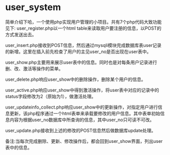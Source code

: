 # user_system
简单介绍下哈，一个使用php实现用户管理的小项目。共有7个php代码大致功能见下:
user_register.php以一个html table来读取用户要注册的信息，以POST的方式发送出去。

user_insert.php接收到POST信息，然后通过mysqli模块完成数据库表user记录的新增。这里在插入前先检查了用户的主见user_no是否出现在user表中。

user_show.php主要用来展示user表中的信息。同时也是对每条用户记录进行删、改、激活等操作的菜单。

user_delete.php响应user_show中的删除操作，删除某个用户的信息。

user_active.php响应user_show中得到激活操作，将user表中对应的记录中的status字段修改为2（原始为1），做激活处理。

user_updateinfo_collect.php响应user_show中的更新操作，对指定用户进行信息更新，该php程序通过一个html表单来承载要修改的用户信息。其中表单初始信息内容为根据user_no数据库中所查询的信息，其中user_no只可读不可改。

user_update.php接收到上述的修改的POST信息然后做数据库update处理。

备注:当每次完成删除、更新、修改操作后，都会回到user_show界面，列出user表中的信息。
